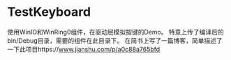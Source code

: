 # TestKeyboard
使用WinIO和WinRing0组件，在驱动层模拟按键的Demo。
特意上传了编译后的bin/Debug目录，需要的组件在此目录下。
在简书上写了一篇博客，简单描述了一下此项目https://www.jianshu.com/p/a0c88a765bfd
